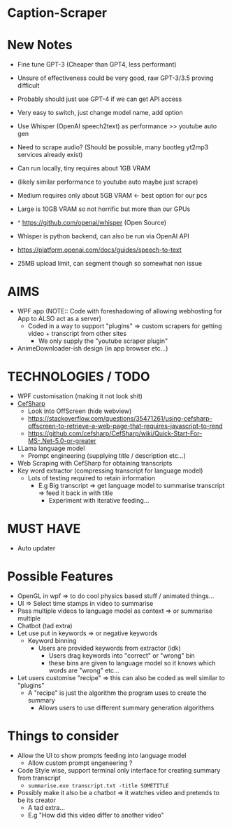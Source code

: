 # Caption-Scraper

# New Notes
- Fine tune GPT-3 (Cheaper than GPT4, less performant)
- Unsure of effectiveness could be very good, raw GPT-3/3.5 proving difficult
- Probably should just use GPT-4 if we can get API access
- Very easy to switch, just change model name, add option

- Use Whisper (OpenAI speech2text) as performance >> youtube auto gen
- Need to scrape audio? (Should be possible, many bootleg yt2mp3 services already exist)
- Can run locally, tiny requires about 1GB VRAM 
- (likely similar performance to youtube auto maybe just scrape)
- Medium requires only about 5GB VRAM <- best option for our pcs
- Large is 10GB VRAM so not horrific but more than our GPUs
- ^ https://github.com/openai/whisper (Open Source)

- Whisper is python backend, can also be run via OpenAI API
- https://platform.openai.com/docs/guides/speech-to-text
- 25MB upload limit, can segment though so somewhat non issue

# AIMS
- WPF app (NOTE:: Code with foreshadowing of allowing webhosting for App to ALSO act as a server)
    - Coded in a way to support "plugins" => custom scrapers for getting video + transcript from other sites
        - We only supply the "youtube scraper plugin"
- AnimeDownloader-ish design (in app browser etc...)

# TECHNOLOGIES / TODO
- WPF customisation (making it not look shit)
- [CefSharp](https://github.com/chromiumembedded/cef)
    - Look into OffScreen (hide webview) 
    - https://stackoverflow.com/questions/35471261/using-cefsharp-offscreen-to-retrieve-a-web-page-that-requires-javascript-to-rend
    - https://github.com/cefsharp/CefSharp/wiki/Quick-Start-For-MS-.Net-5.0-or-greater
- LLama language model
    - Prompt engineering (supplying title / description etc...)
- Web Scraping with CefSharp for obtaining transcripts
- Key word extractor (compressing transcript for language model)
    - Lots of testing required to retain information
        - E.g Big transcript => get language model to summarise transcript => feed it back in with title
            - Experiment with iterative feeding...

# MUST HAVE
- Auto updater

# Possible Features
- OpenGL in wpf => to do cool physics based stuff / animated things...
- UI => Select time stamps in video to summarise
- Pass multiple videos to language model as context => or summarise multiple
- Chatbot (tad extra)
- Let use put in keywords => or negative keywords
    - Keyword binning
        - Users are provided keywords from extractor (idk) 
            - Users drag keywords into "correct" or "wrong" bin
            - these bins are given to language model so it knows which words are "wrong" etc...
- Let users customise "recipe" => this can also be coded as well similar to "plugins"
    - A "recipe" is just the algorithm the program uses to create the summary
        - Allows users to use different summary generation algorithms

# Things to consider
- Allow the UI to show prompts feeding into language model
    - Allow custom prompt engeneering ?
- Code Style wise, support terminal only interface for creating summary from transcript
    - `summarise.exe transcript.txt -title SOMETITLE`
- Possibly make it also be a chatbot => it watches video and pretends to be its creator
    - A tad extra...
    - E.g "How did this video differ to another video"